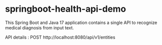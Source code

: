 # springboot-health-api-demo

This Spring Boot and Java 17 application contains a single API to recognize medical diagnosis from input text.

API details : 
POST http://localhost:8080/api/v1/entities
